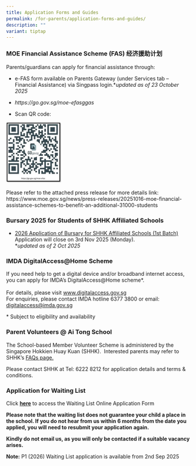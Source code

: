 ```yaml
---
title: Application Forms and Guides
permalink: /for-parents/application-forms-and-guides/
description: ""
variant: tiptap
---
```

<h3>MOE Financial Assistance Scheme (FAS)&nbsp;经济援助计划</h3>
<p></p>
<p>Parents/guardians can apply for financial assistance through:</p>
<ul data-tight="true" class="tight">
<li>
<p>e-FAS form available on Parents Gateway (under Services tab – Financial
Assistance) via Singpass login.*<em>updated as of 23 October 2025</em>
</p>
</li>
<li>
<p><em><a rel="noopener noreferrer nofollow" target="_blank">https://go.gov.sg/moe-efasggas</a></em>
</p>
</li>
</ul>
<ul data-tight="true" class="tight">
<li>
<p>Scan QR code:</p>
</li>
</ul>
<div class="isomer-image-wrapper">
<img style="width: 30%;" height="auto" width="100%" alt="" src="/images/MOE_EFAS.jpg">
</div>
<p>Please refer to the attached press release for more details link: <a rel="noopener noreferrer nofollow" target="_blank">https://www.moe.gov.sg/news/press-releases/20251016-moe-financial-assistance-schemes-to-benefit-an-additional-31000-students</a>
</p>
<h3>Bursary 2025 for Students of SHHK Affiliated Schools</h3>
<ul data-tight="true" class="tight">
<li>
<p><a href="/files/2026_________________10_2025___Batch_1.pdf" rel="noopener nofollow" target="_blank">2026 Application of Bursary for SHHK Affiliated Schools (1st Batch)</a>
<br>Application will close on 3rd Nov 2025 (Monday).
<br>*<em>updated as of 2 Oct 2025</em>
</p>
</li>
</ul>
<h3>IMDA DigitalAccess@Home Scheme</h3>
<p>If you need help to get a digital device and/or broadband internet access,
you can apply for IMDA’s DigitalAccess@Home scheme*.
<br>
<br>For details, please visit <a href="https://eservice.imda.gov.sg/das/homepage" rel="noopener noreferrer nofollow" target="_blank">www.digitalaccess.gov.sg</a> 
<br>For enquiries, please contact IMDA hotline 6377 3800 or email: <a href="mailto:digitalaccess@imda.gov.sg" rel="noopener noreferrer nofollow" target="_blank">digitalaccess@imda.gov.sg</a>
</p>
<p>* Subject to eligibility and availability</p>
<h3>Parent Volunteers @ Ai Tong School</h3>
<p>The School-based Member Volunteer Scheme is administered by the Singapore
Hokkien Huay Kuan (SHHK).&nbsp; Interested parents may refer to SHHK’s
<a href="https://www.shhk.com.sg/faqs/" rel="noopener noreferrer nofollow" target="_blank">FAQs page.</a>
</p>
<p>Please contact SHHK at Tel: 6222 8212 for application details and terms
&amp; conditions.</p>
<h3>Application for Waiting List</h3>
<p>Click&nbsp;<strong><a href="https://go.gov.sg/ats-waiting-list-form" rel="noopener noreferrer nofollow" target="_blank">here</a></strong>&nbsp;to
access the Waiting List Online Application Form</p>
<p><strong>Please note that the waiting list does not guarantee your child a place in the school. If you do not hear from us within 6 months from the date you applied, you will need to resubmit your application again.</strong>&nbsp;</p>
<p><strong>Kindly do not email us, as you will only be contacted if a suitable vacancy arises.</strong>
</p>
<p><strong>Note:</strong>&nbsp;P1 (2026) Waiting List application is available
from 2nd Sep 2025</p>
<p></p>
<p></p>
<p></p>
<p></p>